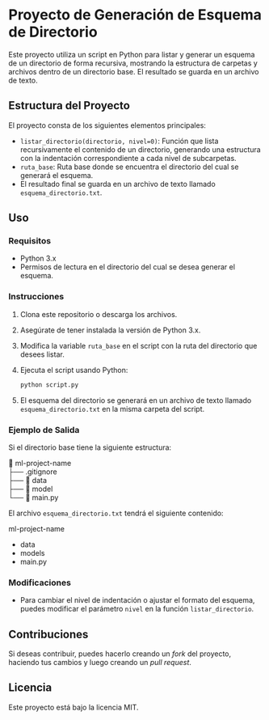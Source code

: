 # Proyecto de Generación de Esquema de Directorio

Este proyecto utiliza un script en Python para listar y generar un esquema de un directorio de forma recursiva, mostrando la estructura de carpetas y archivos dentro de un directorio base. El resultado se guarda en un archivo de texto.

## Estructura del Proyecto

El proyecto consta de los siguientes elementos principales:

- `listar_directorio(directorio, nivel=0)`: Función que lista recursivamente el contenido de un directorio, generando una estructura con la indentación correspondiente a cada nivel de subcarpetas.
- `ruta_base`: Ruta base donde se encuentra el directorio del cual se generará el esquema.
- El resultado final se guarda en un archivo de texto llamado `esquema_directorio.txt`.

## Uso

### Requisitos

- Python 3.x
- Permisos de lectura en el directorio del cual se desea generar el esquema.

### Instrucciones

1. Clona este repositorio o descarga los archivos.
2. Asegúrate de tener instalada la versión de Python 3.x.
3. Modifica la variable `ruta_base` en el script con la ruta del directorio que desees listar.
4. Ejecuta el script usando Python:

    ```bash
    python script.py
    ```

5. El esquema del directorio se generará en un archivo de texto llamado `esquema_directorio.txt` en la misma carpeta del script.

### Ejemplo de Salida

Si el directorio base tiene la siguiente estructura:

📁 ml-project-name  
├── .gitignore  
├── 📁 data  
├── 📁 model  
└── 📄 main.py

El archivo `esquema_directorio.txt` tendrá el siguiente contenido:

ml-project-name

- data
- models
- main.py

### Modificaciones

- Para cambiar el nivel de indentación o ajustar el formato del esquema, puedes modificar el parámetro `nivel` en la función `listar_directorio`.

## Contribuciones

Si deseas contribuir, puedes hacerlo creando un _fork_ del proyecto, haciendo tus cambios y luego creando un _pull request_.

## Licencia

Este proyecto está bajo la licencia MIT.
